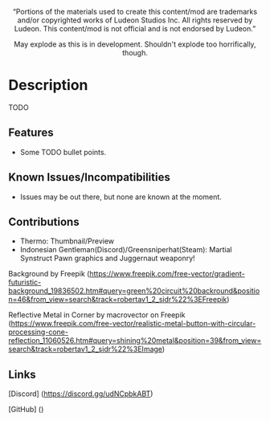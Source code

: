 <p align="center">
	“Portions of the materials used to create this content/mod are trademarks and/or copyrighted works of Ludeon Studios Inc. All rights reserved by Ludeon. This content/mod is not official and is not endorsed by Ludeon.”
</p>
<p align="center">
	May explode as this is in development. Shouldn't explode too horrifically, though.
</p>

# Description
TODO

## Features
* Some TODO bullet points.

## Known Issues/Incompatibilities
* Issues may be out there, but none are known at the moment.

## Contributions
* Thermo: Thumbnail/Preview
* Indonesian Gentleman(Discord)/Greensniperhat(Steam): Martial Synstruct Pawn graphics and Juggernaut weaponry!

Background by Freepik
(https://www.freepik.com/free-vector/gradient-futuristic-background_19836502.htm#query=green%20circuit%20backround&position=46&from_view=search&track=robertav1_2_sidr%22%3EFreepik)

Reflective Metal in Corner by macrovector on Freepik
(https://www.freepik.com/free-vector/realistic-metal-button-with-circular-processing-cone-reflection_11060526.htm#query=shining%20metal&position=39&from_view=search&track=robertav1_2_sidr%22%3EImage)

## Links
[Discord] (https://discord.gg/udNCpbkABT)

[GitHub] ()
